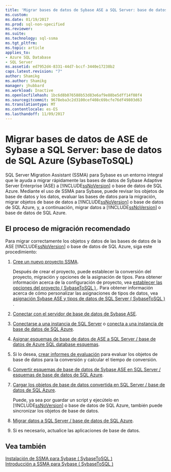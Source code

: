 ```yaml
---
title: 'Migrar bases de datos de Sybase ASE a SQL Server: base de datos de SQL Azure | Documentos de Microsoft'
ms.custom: 
ms.date: 01/19/2017
ms.prod: sql-non-specified
ms.reviewer: 
ms.suite: 
ms.technology: sql-ssma
ms.tgt_pltfrm: 
ms.topic: article
applies_to:
- Azure SQL Database
- SQL Server
ms.assetid: ed7952d4-8331-44d7-bccf-3440e17238b2
caps.latest.revision: "7"
author: Shamikg
ms.author: Shamikg
manager: jhubbard
ms.workload: Inactive
ms.openlocfilehash: 1bc6d8b076588b53d83e6af9e88be5dff14f08f4
ms.sourcegitcommit: 9678eba3c2d3100cef408c69bcfe76df49803d63
ms.translationtype: MT
ms.contentlocale: es-ES
ms.lasthandoff: 11/09/2017
---
```

# <a name="migrating-sybase-ase-databases-to-sql-server---azure-sql-db-sybasetosql"></a>Migrar bases de datos de ASE de Sybase a SQL Server: base de datos de SQL Azure (SybaseToSQL)
SQL Server Migration Assistant (SSMA) para Sybase es un entorno integral que le ayuda a migrar rápidamente las bases de datos de Sybase Adaptive Server Enterprise (ASE) a [!INCLUDE[ssNoVersion](../../includes/ssnoversion_md.md)] o base de datos de SQL Azure. Mediante el uso de SSMA para Sybase, puede revisar los objetos de base de datos y los datos, evaluar las bases de datos para la migración, migrar objetos de base de datos a [!INCLUDE[ssNoVersion](../../includes/ssnoversion_md.md)] o base de datos de SQL Azure, y, a continuación, migrar datos a [!INCLUDE[ssNoVersion](../../includes/ssnoversion_md.md)] o base de datos de SQL Azure.  
  
## <a name="recommended-migration-process"></a>El proceso de migración recomendado  
Para migrar correctamente los objetos y datos de las bases de datos de la ASE [!INCLUDE[ssNoVersion](../../includes/ssnoversion_md.md)] o base de datos de SQL Azure, siga este procedimiento:  
  
1.  [Cree un nuevo proyecto SSMA](http://msdn.microsoft.com/en-us/11091d95-c488-48c3-891a-743cac94ac93).  
  
    Después de crear el proyecto, puede establecer la conversión del proyecto, migración y opciones de la asignación de tipos. Para obtener información acerca de la configuración de proyecto, vea [establecer las opciones del proyecto &#40; SybaseToSQL &#41; ](../../ssma/sybase/setting-project-options-sybasetosql.md). Para obtener información acerca de cómo personalizar las asignaciones de tipos de datos, vea [asignación Sybase ASE y tipos de datos de SQL Server &#40; SybaseToSQL &#41; ](../../ssma/sybase/mapping-sybase-ase-and-sql-server-data-types-sybasetosql.md).  
  
2.  [Conectar con el servidor de base de datos de Sybase ASE](http://msdn.microsoft.com/en-us/a45a2330-9175-4c9e-af38-ef920e350614).  
  
3.  [Conectarse a una instancia de SQL Server](http://msdn.microsoft.com/en-us/dd368a1a-45b0-40e9-b4d3-5cdb48c26606) o [conecta a una instancia de base de datos de SQL Azure](http://msdn.microsoft.com/en-us/9e77e4b0-40c0-455c-8431-ca5d43849aa7).  
  
4.  [Asignar esquemas de base de datos de ASE a SQL Server / base de datos de Azure SQL database esquemas](http://msdn.microsoft.com/en-us/2c927003-c49d-4fe1-8e3e-5b2899166268).  
  
5.  Si lo desea, [crear informes de evaluación](http://msdn.microsoft.com/en-us/eb996b7c-1eef-4f73-b5e6-2fa6faf7336c) para evaluar los objetos de base de datos para la conversión y calcular el tiempo de conversión.  
  
6.  [Convertir esquemas de base de datos de Sybase ASE en SQL Server / esquemas de base de datos de SQL Azure](http://msdn.microsoft.com/en-us/509cb65d-2f54-427a-83d7-37919cc4e3e3).  
  
7.  [Cargar los objetos de base de datos convertida en SQL Server / base de datos de SQL Azure](http://msdn.microsoft.com/en-us/4c59256f-99a8-4351-9559-a455813dbd06).  
  
    Puede, ya sea por guardar un script y ejecútelo en [!INCLUDE[ssNoVersion](../../includes/ssnoversion_md.md)] o base de datos de SQL Azure, también puede sincronizar los objetos de base de datos.  
  
8.  [Migrar datos a SQL Server / base de datos de SQL Azure](http://msdn.microsoft.com/en-us/54a39f5e-9250-4387-a3ae-eae47c799811).  
  
9. Si es necesario, actualice las aplicaciones de base de datos.  
  
## <a name="see-also"></a>Vea también  
[Instalación de SSMA para Sybase &#40; SybaseToSQL &#41;](../../ssma/sybase/installing-ssma-for-sybase-sybasetosql.md)  
[Introducción a SSMA para Sybase &#40; SybaseToSQL &#41;](../../ssma/sybase/getting-started-with-ssma-for-sybase-sybasetosql.md)  
  
